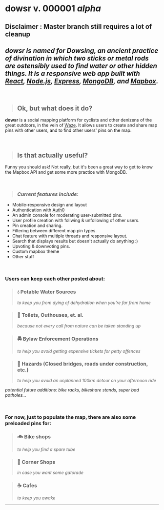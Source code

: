 # **dowsr v. 000001 _alpha_**

## **Disclaimer** : Master branch still requires a lot of cleanup

## _**dowsr** is named for Dowsing, an ancient practice of divination in which two sticks or metal rods are ostensibly used to find water or other hidden things. It is a responsive web app built with [React](https://reactjs.org/), [Node.js](https://nodejs.org/), [Express](https://expressjs.org/), [MongoDB](https://www.mongodb.com/), and [Mapbox](https://www.mapbox.com/)._

<br>

> ## **Ok, but what does it do?**

**dowsr** is a social mapping platform for cyclists and other denizens of the great outdoors, in the vein of [Waze](https://www.waze.com/). It allows users to create and share map pins with other users, and to find other users' pins on the map.

<br>

> ## **Is that actually useful?**

Funny you should ask! Not really, but it's been a great way to get to know the Mapbox API and get some more practice with MongoDB.

<br>

> ### _Current features include_:

- Mobile-responsive design and layout
- Authentication with [Auth0](https://auth0.com/)
- An admin console for moderating user-submitted pins.
- User profile creation with follwing & unfollowing of other users.
- Pin creation and sharing.
- Filtering between different map pin types.
- Chat feature with multiple threads and responsive layout.
- Search that displays results but doesn't actually do anything :)
- Upvoting & downvoting pins.
- Custom mapbox theme
- Other stuff

<br>

### Users can keep each other posted about:

> ### 💧 Potable Water Sources
>
> _to keep you from dying of dehydration when you're far from home_

> ### 💩 Toilets, Outhouses, et. al.
>
> _because not every call from nature can be taken standing up_

> ### 🚔 Bylaw Enforcement Operations
>
> _to help you avoid getting expensive tickets for petty offences_

> ### 🚧 Hazards (Closed bridges, roads under construction, etc.)
>
> _to help you avoid an unplanned 100km detour on your afternoon ride_

_potential future additions: bike racks, bikeshare stands, super bad potholes..._

<br>

### For now, just to populate the map, there are also some preloaded pins for:

> ### 🚲 Bike shops
>
> _to help you find a spare tube_

> ### 🏪 Corner Shops
>
> _in case you want some gatorade_

> ### ☕ Cafes
>
> _to keep you awake_

---
